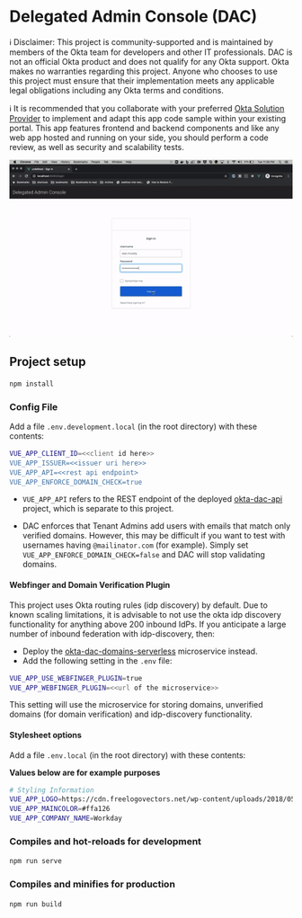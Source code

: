 # Delegated Admin Console (DAC)

ℹ️ Disclaimer: This project is community-supported and is maintained by members of the Okta team for developers and other IT professionals. DAC is not an official Okta product and does not qualify for any Okta support. Okta makes no warranties regarding this project. Anyone who chooses to use this project must ensure that their implementation meets any applicable legal obligations including any Okta terms and conditions.

ℹ️ It is recommended that you collaborate with your preferred [Okta Solution Provider](https://www.okta.com/partners/meet-our-partners/?field_partner_type_tid=8101&field_solutions_target_id=6061) to implement and adapt this app code sample within your existing portal. This app features frontend and backend components and like any web app hosted and running on your side, you should perform a code review, as well as security and scalability tests. 

![DAC Demo](images/dac-demo.gif)

## Project setup

```sh
npm install
```

### Config File

Add a file `.env.development.local` (in the root directory) with these contents:

```sh
VUE_APP_CLIENT_ID=<<client id here>>
VUE_APP_ISSUER=<<issuer uri here>>
VUE_APP_API=<<rest api endpoint>
VUE_APP_ENFORCE_DOMAIN_CHECK=true
```

* `VUE_APP_API` refers to the REST endpoint of the deployed [okta-dac-api](https://github.com/udplabs/okta-dac-api) project, which is separate to this project.

* DAC enforces that Tenant Admins add users with emails that match only verified domains. However, this may be difficult if you want to test with usernames having `@mailinator.com` (for example). Simply set `VUE_APP_ENFORCE_DOMAIN_CHECK=false` and DAC will stop validating domains.

#### Webfinger and Domain Verification Plugin

This project uses Okta routing rules (idp discovery) by default. Due to known scaling limitations, it is advisable to not use the okta idp discovery functionality for anything above 200 inbound IdPs. If you anticipate a large number of inbound federation with idp-discovery, then:

* Deploy the [okta-dac-domains-serverless](https://github.com/udplabs/okta-dac-domains-serverless) microservice instead.
* Add the following setting in the `.env` file:

```sh
VUE_APP_USE_WEBFINGER_PLUGIN=true
VUE_APP_WEBFINGER_PLUGIN=<<url of the microservice>>
```

This setting will use the microservice for storing domains, unverified domains (for domain verification) and idp-discovery functionality.

#### Stylesheet options

Add a file `.env.local` (in the root directory) with these contents:

**Values below are for example purposes**

```sh
# Styling Information
VUE_APP_LOGO=https://cdn.freelogovectors.net/wp-content/uploads/2018/05/workday-logo-icon.png
VUE_APP_MAINCOLOR=#ffa126
VUE_APP_COMPANY_NAME=Workday
```

### Compiles and hot-reloads for development

```sh
npm run serve
```

### Compiles and minifies for production

```sh
npm run build
```
